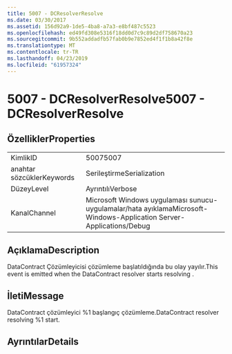 ```yaml
---
title: 5007 - DCResolverResolve
ms.date: 03/30/2017
ms.assetid: 156d92a9-1de5-4ba8-a7a3-e8bf487c5523
ms.openlocfilehash: ed49fd308e5316f18dd0d7c9c89d2df758670a23
ms.sourcegitcommit: 9b552addadfb57fab0b9e7852ed4f1f1b8a42f8e
ms.translationtype: MT
ms.contentlocale: tr-TR
ms.lasthandoff: 04/23/2019
ms.locfileid: "61957324"
---
```

# <a name="5007---dcresolverresolve"></a><span data-ttu-id="dc41d-102">5007 - DCResolverResolve</span><span class="sxs-lookup"><span data-stu-id="dc41d-102">5007 - DCResolverResolve</span></span>
## <a name="properties"></a><span data-ttu-id="dc41d-103">Özellikler</span><span class="sxs-lookup"><span data-stu-id="dc41d-103">Properties</span></span>  
  
|||  
|-|-|  
|<span data-ttu-id="dc41d-104">Kimlik</span><span class="sxs-lookup"><span data-stu-id="dc41d-104">ID</span></span>|<span data-ttu-id="dc41d-105">5007</span><span class="sxs-lookup"><span data-stu-id="dc41d-105">5007</span></span>|  
|<span data-ttu-id="dc41d-106">anahtar sözcükler</span><span class="sxs-lookup"><span data-stu-id="dc41d-106">Keywords</span></span>|<span data-ttu-id="dc41d-107">Serileştirme</span><span class="sxs-lookup"><span data-stu-id="dc41d-107">Serialization</span></span>|  
|<span data-ttu-id="dc41d-108">Düzey</span><span class="sxs-lookup"><span data-stu-id="dc41d-108">Level</span></span>|<span data-ttu-id="dc41d-109">Ayrıntılı</span><span class="sxs-lookup"><span data-stu-id="dc41d-109">Verbose</span></span>|  
|<span data-ttu-id="dc41d-110">Kanal</span><span class="sxs-lookup"><span data-stu-id="dc41d-110">Channel</span></span>|<span data-ttu-id="dc41d-111">Microsoft Windows uygulaması sunucu-uygulamalar/hata ayıklama</span><span class="sxs-lookup"><span data-stu-id="dc41d-111">Microsoft-Windows-Application Server-Applications/Debug</span></span>|  
  
## <a name="description"></a><span data-ttu-id="dc41d-112">Açıklama</span><span class="sxs-lookup"><span data-stu-id="dc41d-112">Description</span></span>  
 <span data-ttu-id="dc41d-113">DataContract Çözümleyicisi çözümleme başlatıldığında bu olay yayılır.</span><span class="sxs-lookup"><span data-stu-id="dc41d-113">This event is emitted when the DataContract resolver starts resolving .</span></span>  
  
## <a name="message"></a><span data-ttu-id="dc41d-114">İleti</span><span class="sxs-lookup"><span data-stu-id="dc41d-114">Message</span></span>  
 <span data-ttu-id="dc41d-115">DataContract çözümleyici %1 başlangıç çözümleme.</span><span class="sxs-lookup"><span data-stu-id="dc41d-115">DataContract resolver resolving %1 start.</span></span>  
  
## <a name="details"></a><span data-ttu-id="dc41d-116">Ayrıntılar</span><span class="sxs-lookup"><span data-stu-id="dc41d-116">Details</span></span>
